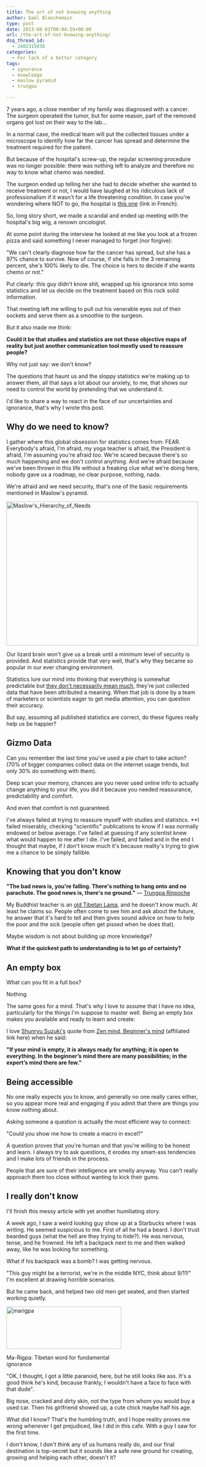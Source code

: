 ```yaml
---
title: The art of not knowing anything
author: Gaël Blanchemain
type: post
date: 2013-08-01T00:04:59+00:00
url: /the-art-of-not-knowing-anything/
dsq_thread_id:
  - 2402315038
categories:
  - For lack of a better category
tags:
  - ignorance
  - knowledge
  - maslow pyramid
  - trungpa

---
```

7 years ago, a close member of my family was diagnosed with a cancer. The surgeon operated the tumor, but for some reason, part of the removed organs got lost on their way to the lab…

In a normal case, the medical team will put the collected tissues under a microscope to identify how far the cancer has spread and determine the treatment required for the patient.

But because of the hospital's screw-up, the regular screening procedure was no longer possible: there was nothing left to analyze and therefore no way to know what chemo was needed.

The surgeon ended up telling her she had to decide whether she wanted to receive treatment or not, I would have laughed at his ridiculous lack of professionalism if it wasn't for a life threatening condition. In case you're wondering where NOT to go, the hospital is [this one][1] (link in French).

So, long story short, we made a scandal and ended up meeting with the hospital's big wig, a renown oncologist.

At some point during the interview he looked at me like you look at a frozen pizza and said something I never managed to forget (nor forgive):

"We can't clearly diagnose how far the cancer has spread, but she has a 97% chance to survive. Now of course, if she falls in the 3 remaining percent, she's 100% likely to die. The choice is hers to decide if she wants chemo or not."

Put clearly: this guy didn't know shit, wrapped up his ignorance into some statistics and let us decide on the treatment based on this rock solid information.

That meeting left me willing to pull out his venerable eyes out of their sockets and serve them as a smoothie to the surgeon.

But it also made me think:

**Could it be that studies and statistics are not those objective maps of reality but just another communication tool mostly used to reassure people?**

Why not just say: we don't know?

The questions that haunt us and the sloppy statistics we're making up to answer them, all that says a lot about our anxiety, to me, that shows our need to control the world by pretending that we understand it.

I'd like to share a way to react in the face of our uncertainties and ignorance, that's why I wrote this post.

## Why do we need to know?

I gather where this global obsession for statistics comes from: FEAR. Everybody's afraid, I'm afraid, my yoga teacher is afraid, the President is afraid, I'm assuming you're afraid too. We're scared because there's so much happening and we don't control anything. And we're afraid because we've been thrown in this life without a freaking clue what we're doing here, nobody gave us a roadmap, no clear purpose, nothing, nada.

We're afraid and we need security, that's one of the basic requirements mentioned in Maslow's pyramid.

<img class="aligncenter size-full wp-image-6410" alt="Maslow's_Hierarchy_of_Needs" src="http://www.gr0wing.com/wp-content/uploads/2013/07/Maslows_Hierarchy_of_Needs.jpg" width="500" height="375" srcset="https://www.gr0wing.com/wp-content/uploads/2013/07/Maslows_Hierarchy_of_Needs.jpg 500w, https://www.gr0wing.com/wp-content/uploads/2013/07/Maslows_Hierarchy_of_Needs-300x225.jpg 300w" sizes="(max-width: 500px) 100vw, 500px" /> 

Our lizard brain won't give us a break until a minimum level of security is provided. And statistics provide that very well, that's why they became so popular in our ever changing environment.

Statistics lure our mind into thinking that everything is somewhat predictable but [they don't necessarily mean much][2], they're just collected data that have been attributed a meaning. When that job is done by a team of marketers or scientists eager to get media attention, you can question their accuracy.

But say, assuming all published statistics are correct, do these figures really help us be happier?

## Gizmo Data

Can you remember the last time you've used a pie chart to take action? (70% of bigger companies collect data on the internet usage trends, but only 30% do something with them).

Deep scan your memory, chances are you never used online info to actually change anything to your life, you did it because you needed reassurance, predictability and comfort.

And even that comfort is not guaranteed.

I've always failed at trying to reassure myself with studies and statistics. **I failed miserably, checking "scientific" publications to know if I was normally endowed or below average. I've failed at guessing if any scientist knew what would happen to me after I die. I've failed, and failed and in the end I thought that maybe, if I don't know much it's because reality's trying to give me a chance to be simply fallible.</p> 

</strong>

## Knowing that you don't know

**"The bad news is, you're falling. There's nothing to hang onto and no parachute. The good news is, there's no ground."** — [Trungpa Rinpoche][3]

My Buddhist teacher is an [old Tibetan Lama][4], and he doesn't know much. At least he claims so. People often come to see him and ask about the future, he answer that it's hard to tell and then gives sound advice on how to help the poor and the sick (people often get pissed when he does that).

Maybe wisdom is not about building up more knowledge?

**What if the quickest path to understanding is to let go of certainty?**

## An empty box

What can you fit in a full box?

Nothing.

The same goes for a mind. That's why I love to assume that I have no idea, particularly for the things I'm suppose to master well. Being an empty box makes you available and ready to learn and create:

I love [Shunryu Suzuki's][5] quote from [Zen mind, Beginner's mind][6] (affiliated link here) when he said:

**"If your mind is empty, it is always ready for anything; it is open to everything. In the beginner’s mind there are many possibilities; in the expert’s mind there are few."**

## Being accessible

No one really expects you to know, and generally no one really cares either, so you appear more real and engaging if you admit that there are things you know nothing about.

Asking someone a question is actually the most efficient way to connect:

"Could you show me how to create a macro in excel?"

A question proves that you're human and that you're willing to be honest and learn. I always try to ask questions, it erodes my smart-ass tendencies and I make lots of friends in the process.

People that are sure of their intelligence are smelly anyway. You can't really approach them too close without wanting to kick their gums.

## I really don't know

I'll finish this messy article with yet another humiliating story.

A week ago, I saw a weird looking guy show up at a Starbucks where I was writing. He seemed suspicious to me. First of all he had a beard. I don't trust bearded guys (what the hell are they trying to hide?). He was nervous, tense, and he frowned. He left a backpack next to me and then walked away, like he was looking for something.

What if his backpack was a bomb? I was getting nervous.

"This guy might be a terrorist, we're in the middle NYC, think about 9/11!" I'm excellent at drawing horrible scenarios.

But he came back, and helped two old men get seated, and then started working quietly.

<div id="attachment_6436" style="width: 310px" class="wp-caption alignleft">
  <img aria-describedby="caption-attachment-6436" class="size-full wp-image-6436" alt="marigpa" src="http://www.gr0wing.com/wp-content/uploads/2013/08/marigpa.jpg" width="300" height="110" />
  
  <p id="caption-attachment-6436" class="wp-caption-text">
    Ma-Rigpa: Tibetan word for fundamental ignorance
  </p>
</div>

"OK, I thought, I got a little paranoid, here, but he still looks like ass. It's a good think he's kind, because frankly, I wouldn't have a face to face with that dude".

Big nose, cracked and dirty skin, not the type from whom you would buy a used car. Then his girlfriend showed up, a cute chick maybe half his age.

What did I know? That's the humbling truth, and I hope reality proves me wrong whenever I get prejudiced, like I did in this cafe. With a guy I saw for the first time.

I don't know, I don't think any of us humans really do, and our final destination is top-secret but it sounds like a safe new ground for creating, growing and helping each other, doesn't it?

 [1]: http://saintpierre.delareunion.net/vivre-a-saint-pierre/vie-economique/groupe-hospitalier-sud-reunion-ghsr/
 [2]: http://www.cracked.com/article_20318_the-5-most-popular-ways-statistics-are-used-to-lie-to-you.html
 [3]: https://en.wikipedia.org/wiki/Ch%C3%B6gyam_Trungpa
 [4]: http://www.gr0wing.com/free-and-homeless-the-experiment-part-15/
 [5]: https://en.wikipedia.org/wiki/Shunryu_Suzuki
 [6]: http://rcm-na.amazon-adsystem.com/e/cm?t=grotherooofha-20&o=1&p=8&l=as1&asins=1590308492&ref=tf_til&fc1=000000&IS2=1&lt1=_blank&m=amazon&lc1=0000FF&bc1=000000&bg1=FFFFFF&f=ifr
